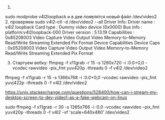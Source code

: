 1.
sudo modprobe v4l2loopback
и в дев появлятся новый файл /dev/video2
2.
проверяем
sudo v4l2-ctl -d /dev/video2 --all
Driver Info:
        Driver name      : v4l2 loopback
        Card type        : Dummy video device (0x0000)
        Bus info         : platform:v4l2loopback-000
        Driver version   : 5.13.19
        Capabilities     : 0x85208003
                Video Capture
                Video Output
                Video Memory-to-Memory
                Read/Write
                Streaming
                Extended Pix Format
                Device Capabilities
        Device Caps      : 0x05208003
                Video Capture
                Video Output
                Video Memory-to-Memory
                Read/Write
                Streaming
                Extended Pix Format


3. Стартуем вебку: ffmpeg -f x11grab -r 15 -s 1280x720 -i :0.0+0,0 -vcodec rawvideo -pix_fmt yuv420p -threads 0 -f v4l2 /dev/video2

ffmpeg -f x11grab -r 15 -s 1366x768 -i :0.0+0,0 -vcodec rawvideo -pix_fmt yuvj422p -threads 0 -f v4l2 /dev/video2

https://unix.stackexchange.com/questions/528400/how-can-i-stream-my-desktop-screen-to-dev-video1-as-a-fake-webcam-on-linux

sudo ffmpeg -f x11grab -r 30 -s 1365x766 -i :0.0 -vcodec rawvideo -pix_fmt yuv420p -threads 0 -f v4l2 -vf 'scale=640x480' /dev/video2
